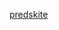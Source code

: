 [predskite](https://github.com/jkoda-rsa/AI-for-Chemistry/assets/68034362/7c666b17-a0fd-4eb8-80ee-dd0e83a27a5d)
